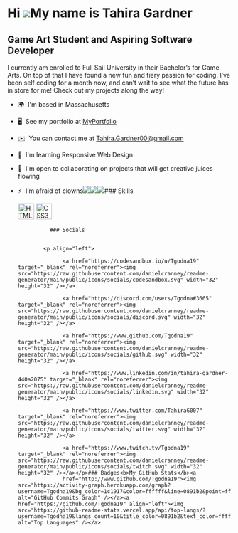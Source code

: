 Hi ![](https://user-images.githubusercontent.com/18350557/176309783-0785949b-9127-417c-8b55-ab5a4333674e.gif)My name is Tahira Gardner
======================================================================================================================================

Game Art Student and Aspiring Software Developer
------------------------------------------------

I currently am enrolled to Full Sail University in their Bachelor’s for Game Arts. On top of that I have found a new fun and fiery passion for coding. I’ve been self coding for a month now, and can’t wait to see what the future has in store for me! Check out my projects along the way!

*   🌍  I'm based in Massachusetts
*   🖥️  See my portfolio at [MyPortfolio](http://https://github.com/Tgodna19/Tgodna19)
*   ✉️  You can contact me at [Tahira.Gardner00@gmail.com](mailto:Tahira.Gardner00@gmail.com)
*   🧠  I'm learning Responsive Web Design
*   🤝  I'm open to collaborating on projects that will get creative juices flowing
*   ⚡  I’m afraid of clowns<a href="https://www.twitter.com/TahiraG007" target="_blank" rel="noreferrer"><img
                  src="https://img.shields.io/twitter/follow/TahiraG007?logo=twitter&style=for-the-badge&color=0891b2&labelColor=1c1917"
                /></a><a href="https://www.github.com/Tgodna19" target="_blank" rel="noreferrer"><img
                  src="https://img.shields.io/github/followers/Tgodna19?logo=github&style=for-the-badge&color=0891b2&labelColor=1c1917" /></a><a href="https://www.twitch.tv/Tgodna19" target="_blank" rel="noreferrer"><img
                  src="https://img.shields.io/twitch/status/Tgodna19?logo=twitchsx&style=for-the-badge&color=0891b2&labelColor=1c1917&label=TWITCH+STATUS" /></a>### Skills<p align="left">
                                <a href="https://developer.mozilla.org/en-US/docs/Glossary/HTML5" target="_blank" rel="noreferrer"><img src="https://raw.githubusercontent.com/danielcranney/readme-generator/main/public/icons/skills/html5-colored.svg" width="36" height="36" alt="HTML5" /></a>
                                <a href="https://www.w3.org/TR/CSS/#css" target="_blank" rel="noreferrer"><img src="https://raw.githubusercontent.com/danielcranney/readme-generator/main/public/icons/skills/css3-colored.svg" width="36" height="36" alt="CSS3" /></a>
                    </p>
                    
                  ### Socials
                  
                  
                <p align="left">
                          
                      <a href="https://codesandbox.io/u/Tgodna19" target="_blank" rel="noreferrer"><img src="https://raw.githubusercontent.com/danielcranney/readme-generator/main/public/icons/socials/codesandbox.svg" width="32" height="32" /></a>
                          
                      <a href="https://discord.com/users/Tgodna#3665" target="_blank" rel="noreferrer"><img src="https://raw.githubusercontent.com/danielcranney/readme-generator/main/public/icons/socials/discord.svg" width="32" height="32" /></a>
                          
                      <a href="https://www.github.com/Tgodna19" target="_blank" rel="noreferrer"><img src="https://raw.githubusercontent.com/danielcranney/readme-generator/main/public/icons/socials/github.svg" width="32" height="32" /></a>
                          
                      <a href="https://www.linkedin.com/in/tahira-gardner-440a2075" target="_blank" rel="noreferrer"><img src="https://raw.githubusercontent.com/danielcranney/readme-generator/main/public/icons/socials/linkedin.svg" width="32" height="32" /></a>
                          
                      <a href="https://www.twitter.com/TahiraG007" target="_blank" rel="noreferrer"><img src="https://raw.githubusercontent.com/danielcranney/readme-generator/main/public/icons/socials/twitter.svg" width="32" height="32" /></a>
                          
                      <a href="https://www.twitch.tv/Tgodna19" target="_blank" rel="noreferrer"><img src="https://raw.githubusercontent.com/danielcranney/readme-generator/main/public/icons/socials/twitch.svg" width="32" height="32" /></a></p>### Badges<b>My GitHub Stats</b><a
                      href="http://www.github.com/Tgodna19"><img src="https://activity-graph.herokuapp.com/graph?username=Tgodna19&bg_color=1c1917&color=ffffff&line=0891b2&point=ffffff&area_color=1c1917&area=true&hide_border=true&custom_title=GitHub%20Commits%20Graph" alt="GitHub Commits Graph" /></a><a href="https://github.com/Tgodna19" align="left"><img src="https://github-readme-stats.vercel.app/api/top-langs/?username=Tgodna19&langs_count=10&title_color=0891b2&text_color=ffffff&icon_color=0891b2&bg_color=1c1917&hide_border=true&locale=en&custom_title=Top%20%Languages" alt="Top Languages" /></a>
